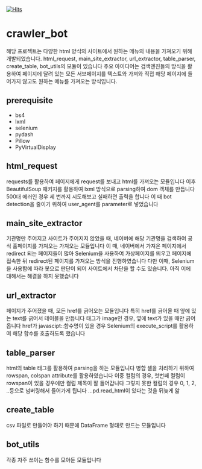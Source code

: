 [![Hits](https://hits.seeyoufarm.com/api/count/incr/badge.svg?url=https%3A%2F%2Fgithub.com%2Flong8v%2Fcrawler_bot&count_bg=%2379C83D&title_bg=%23555555&icon=&icon_color=%23E7E7E7&title=hits&edge_flat=false)](https://hits.seeyoufarm.com)
# crawler_bot
해당 프로젝트는 다양한 html 양식의 사이트에서 원하는 메뉴의 내용을 가져오기 위해 개발되었습니다.
html_request, main_site_extractor, url_extractor, 
table_parser, create_table, bot_utils의 모듈이 있습니다
주요 아이디어는 검색엔진들의 방식을 활용하여 페이지에 달려 있는 모든 서브페이지를 텍스트와 가져와 직접 해당 페이지에 들어가지 않고도 원하는 메뉴를 가져오는 방식입니다.

## prerequisite 
- bs4
- lxml 
- selenium
- pydash
- Pillow
- PyVirtualDisplay


## html_request
requests를 활용하여 페이지에게 request를 보내고 html를 가져오는 모듈입니다
이후 BeautifulSoup 패키지를 활용하여 lxml 방식으로 parsing하여 dom 객체를 만듭니다
500대 에러인 경우 세 번까지 시도해보고 실패하면 출력을 합니다
이 때 bot detection을 줄이기 위하여 user_agent를 parameter로 넣었습니다

## main_site_extractor
기관명만 주어지고 사이트가 주어지지 않았을 때, 네이버에 해당 기관명을 검색하여 공식 홈페이지를 가져오는 가져오는 모듈입니다
이 때, 네이버에서 가져온 페이지에서 redirect 되는 페이지들이 많아 Selenium을 사용하여 가상페이지를 띄우고 페이지에 접속한 뒤 redirect된 페이지를 가져오는 방식을 진행하였습니다
다만 이때, Selenium을 사용함에 따라 봇으로 판단이 되어 사이트에서 차단을 할 수도 있습니다. 아직 이에 대해서는 해결을 하지 못했습니다

## url_extractor 
페이지가 주어졌을 때, 모든 href를 긁어오는 모듈입니다
특히 href를 긁어올 때 옆에 있는 text를 긁어서 테이블을 만듭니다
태그가 image인 경우, 옆에 text가 있을 때만 긁어옵니다
href가 javascipt::함수명이 있을 경우 Selenium의 execute_script를 활용하여 해당 함수를 호출하도록 했습니다

## table_parser
html의 table 태그를 활용하여 parsing을 하는 모듈입니다
병합 셀을 처리하기 위하여 rowspan, colspan attribute를 활용하였습니다
이중 컬럼의 경우, 첫번째 컬럼이 rowspan이 있을 경우에만 컬럼 제목이 잘 들어갑니다
그렇지 못한 컬럼의 경우 0, 1, 2, ..등으로 넘버링해서 들어가게 됩니다
...pd.read_html이 있다는 것을 뒤늦게 앎

## create_table
csv 파일로 만들어야 하기 때문에 DataFrame 형태로 만드는 모듈입니다

## bot_utils
각종 자주 쓰이는 함수를 모아둔 모듈입니다
